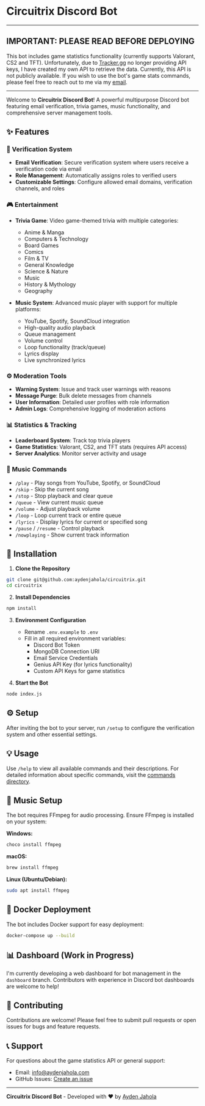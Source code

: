 # Circuitrix Discord Bot

---

## IMPORTANT: PLEASE READ BEFORE DEPLOYING

This bot includes game statistics functionality (currently supports Valorant, CS2 and TFT). Unfortunately, due to [Tracker.gg](https://tracker.gg/) no longer providing API keys, I have created my own API to retrieve the data. Currently, this API is not publicly available. If you wish to use the bot's game stats commands, please feel free to reach out to me via my [email](mailto:info@aydenjahola.com).

---

Welcome to **Circuitrix Discord Bot**! A powerful multipurpose Discord bot featuring email verification, trivia games, music functionality, and comprehensive server management tools.

## ✨ Features

### 🔐 Verification System

- **Email Verification**: Secure verification system where users receive a verification code via email
- **Role Management**: Automatically assigns roles to verified users
- **Customizable Settings**: Configure allowed email domains, verification channels, and roles

### 🎮 Entertainment

- **Trivia Game**: Video game-themed trivia with multiple categories:

  - Anime & Manga
  - Computers & Technology
  - Board Games
  - Comics
  - Film & TV
  - General Knowledge
  - Science & Nature
  - Music
  - History & Mythology
  - Geography

- **Music System**: Advanced music player with support for multiple platforms:
  - YouTube, Spotify, SoundCloud integration
  - High-quality audio playback
  - Queue management
  - Volume control
  - Loop functionality (track/queue)
  - Lyrics display
  - Live synchronized lyrics

### ⚙️ Moderation Tools

- **Warning System**: Issue and track user warnings with reasons
- **Message Purge**: Bulk delete messages from channels
- **User Information**: Detailed user profiles with role information
- **Admin Logs**: Comprehensive logging of moderation actions

### 📊 Statistics & Tracking

- **Leaderboard System**: Track top trivia players
- **Game Statistics**: Valorant, CS2, and TFT stats (requires API access)
- **Server Analytics**: Monitor server activity and usage

### 🎵 Music Commands

- `/play` - Play songs from YouTube, Spotify, or SoundCloud
- `/skip` - Skip the current song
- `/stop` - Stop playback and clear queue
- `/queue` - View current music queue
- `/volume` - Adjust playback volume
- `/loop` - Loop current track or entire queue
- `/lyrics` - Display lyrics for current or specified song
- `/pause` / `/resume` - Control playback
- `/nowplaying` - Show current track information

## 🚀 Installation

1. **Clone the Repository**

```sh
git clone git@github.com:aydenjahola/circuitrix.git
cd circuitrix
```

2. **Install Dependencies**

```sh
npm install
```

3. **Environment Configuration**

   - Rename `.env.example` to `.env`
   - Fill in all required environment variables:
     - Discord Bot Token
     - MongoDB Connection URI
     - Email Service Credentials
     - Genius API Key (for lyrics functionality)
     - Custom API Keys for game statistics

4. **Start the Bot**

```sh
node index.js
```

## ⚙️ Setup

After inviting the bot to your server, run `/setup` to configure the verification system and other essential settings.

## 💡 Usage

Use `/help` to view all available commands and their descriptions. For detailed information about specific commands, visit the [commands directory](./commands/).

## 🎵 Music Setup

The bot requires FFmpeg for audio processing. Ensure FFmpeg is installed on your system:

**Windows:**

```sh
choco install ffmpeg
```

**macOS:**

```sh
brew install ffmpeg
```

**Linux (Ubuntu/Debian):**

```sh
sudo apt install ffmpeg
```

## 🔧 Docker Deployment

The bot includes Docker support for easy deployment:

```sh
docker-compose up --build
```

## 📊 Dashboard (Work in Progress)

I'm currently developing a web dashboard for bot management in the `dashboard` branch. Contributors with experience in Discord bot dashboards are welcome to help!

## 🤝 Contributing

Contributions are welcome! Please feel free to submit pull requests or open issues for bugs and feature requests.

## 📞 Support

For questions about the game statistics API or general support:

- Email: [info@aydenjahola.com](mailto:info@aydenjahola.com)
- GitHub Issues: [Create an issue](https://github.com/aydenjahola/discord-multipurpose-bot/issues)

---

**Circuitrix Discord Bot** - Developed with ❤️ by [Ayden Jahola](https://github.com/aydenjahola)
